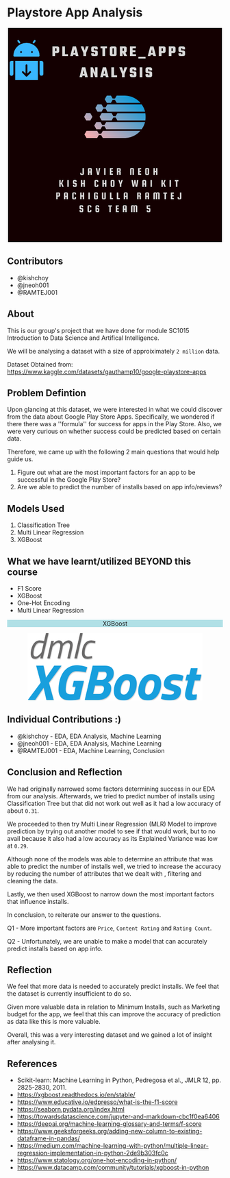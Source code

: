 # Playstore App Analysis

<p align="center">
  <img src="./Images/Google PLAYSTORE APP.png">
</p>

Contributors
---
* @kishchoy 
* @jneoh001 
* @RAMTEJ001

About
---
This is our group's project that we have done for module SC1015 Introduction to Data Science and Artifical Intelligence. 

We will be analysing a dataset with a size of approiximately `2 million` data.

Dataset Obtained from:  https://www.kaggle.com/datasets/gauthamp10/google-playstore-apps

Problem Defintion
---

Upon glancing at this dataset, we were interested in what we could discover from the data about Google Play Store Apps. Specifically, we wondered if there there was a ''formula'' for success for apps in the Play Store. Also, we were very curious on whether success could be predicted based on certain data.

Therefore, we came up with the following 2 main questions that would help guide us.

1. Figure out what are the most important factors for an app to be successful in the Google Play Store?
2. Are we able to predict the number of installs based on app info/reviews?


Models Used
---
1. Classification Tree
2. Multi Linear Regression 
3. XGBoost



What we have learnt/utilized BEYOND this course
---
* F1 Score
* XGBoost
* One-Hot Encoding
* Multi Linear Regression





<p align="center" style="background-color:powderblue;"> XGBoost </p>
<p align ="center">
  <img src="./Images/XGBoost_logo.png">
</p>

Individual Contributions :)
---
* @kishchoy - EDA, EDA Analysis, Machine Learning
* @jneoh001 - EDA, EDA Analysis, Machine Learning
* @RAMTEJ001 - EDA, Machine Learning, Conclusion


Conclusion and Reflection
---

We had originally narrowed some factors determining success in our EDA from our analysis. Afterwards, we tried to predict number of installs using Classification Tree but that did not work out well as it had a low accuracy of about `0.31`.

We proceeded to then try Multi Linear Regression (MLR) Model to improve prediction by trying out another model to see if that would work, but to no avail because it also had a low accuracy as its Explained Variance was low at `0.29`.

Although none of the models was able to determine an attribute that was able to predict the number of installs well, we tried to increase the accuracy by reducing the number of attributes that we dealt with , filtering and cleaning the data.

Lastly, we then used XGBoost to narrow down the most important factors that influence installs.

In conclusion, to reiterate our answer to the questions.

Q1 - More important factors are `Price`, `Content Rating` and `Rating Count`.

Q2 - Unfortunately, we are unable to make a model that can accurately predict installs based on app info.

Reflection
---
We feel that more data is needed to accurately predict installs. We feel that the dataset is currently insufficient to do so.

Given more valuable data in relation to Minimum Installs, such as Marketing budget for the app, we feel that this can improve the accuracy of prediction as data like this is more valuable. 

Overall, this was a very interesting dataset and we gained a lot of insight after analysing it.





References
---


- Scikit-learn: Machine Learning in Python, Pedregosa et al., JMLR 12, pp. 2825-2830, 2011.
- https://xgboost.readthedocs.io/en/stable/ 
- https://www.educative.io/edpresso/what-is-the-f1-score
- https://seaborn.pydata.org/index.html
- https://towardsdatascience.com/jupyter-and-markdown-cbc1f0ea6406
- https://deepai.org/machine-learning-glossary-and-terms/f-score
- https://www.geeksforgeeks.org/adding-new-column-to-existing-dataframe-in-pandas/
- https://medium.com/machine-learning-with-python/multiple-linear-regression-implementation-in-python-2de9b303fc0c
- https://www.statology.org/one-hot-encoding-in-python/
- https://www.datacamp.com/community/tutorials/xgboost-in-python
